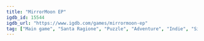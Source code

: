 ```yaml
---
title: "MirrorMoon EP"
igdb_id: 15544
igdb_url: "https://www.igdb.com/games/mirrormoon-ep"
tag: ["Main game", "Santa Ragione", "Puzzle", "Adventure", "Indie", "Single player", "Co-operative", "First person", "Science fiction"]
---
```

